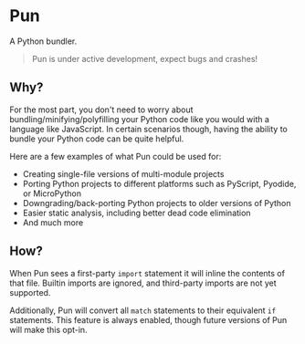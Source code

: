 # Pun

A Python bundler.

> Pun is under active development, expect bugs and crashes!

## Why?

For the most part, you don't need to worry about bundling/minifying/polyfilling your Python code like you
would with a language like JavaScript. In certain scenarios though, having the ability to bundle your Python code
can be quite helpful.

Here are a few examples of what Pun could be used for:

* Creating single-file versions of multi-module projects
* Porting Python projects to different platforms such as PyScript, Pyodide, or MicroPython
* Downgrading/back-porting Python projects to older versions of Python
* Easier static analysis, including better dead code elimination
* And much more

## How?

When Pun sees a first-party `import` statement it will inline the contents of that file. Builtin imports
are ignored, and third-party imports are not yet supported.

Additionally, Pun will convert all `match` statements to their equivalent `if` statements. This feature is
always enabled, though future versions of Pun will make this opt-in.
